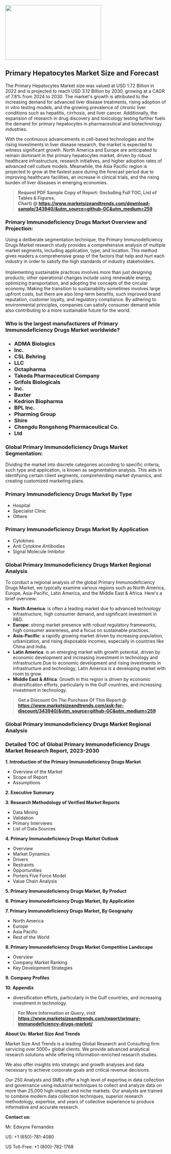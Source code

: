 <p><img class="alignnone size-medium wp-image-20088" src="https://ffe5etoiles.com/wp-content/uploads/2024/12/MST1-300x171.png" alt="" width="300" height="171" /></p><h2>Primary Hepatocytes Market Size and Forecast</h2><p>The Primary Hepatocytes Market size was valued at USD 1.72 Billion in 2022 and is projected to reach USD 3.12 Billion by 2030, growing at a CAGR of 7.8% from 2024 to 2030. The market's growth is attributed to the increasing demand for advanced liver disease treatments, rising adoption of in vitro testing models, and the growing prevalence of chronic liver conditions such as hepatitis, cirrhosis, and liver cancer. Additionally, the expansion of research in drug discovery and toxicology testing further fuels the demand for primary hepatocytes in pharmaceutical and biotechnology industries.</p><p>With the continuous advancements in cell-based technologies and the rising investments in liver disease research, the market is expected to witness significant growth. North America and Europe are anticipated to remain dominant in the primary hepatocytes market, driven by robust healthcare infrastructure, research initiatives, and higher adoption rates of advanced cell culture models. Meanwhile, the Asia Pacific region is projected to grow at the fastest pace during the forecast period due to improving healthcare facilities, an increase in clinical trials, and the rising burden of liver diseases in emerging economies.</p></p><blockquote id="" class=""><strong>Request PDF Sample Copy of Report: (Including Full TOC, List of Tables &amp; Figures, Chart)&nbsp;@&nbsp;<strong><a href="https://www.marketsizeandtrends.com/download-sample/343940/&utm_source=github-GC&utm_medium=259" target="_blank">https://www.marketsizeandtrends.com/download-sample/343940/&utm_source=github-GC&utm_medium=259</a></strong></strong></blockquote><h3 id="" class="">Primary Immunodeficiency Drugs Market&nbsp;Overview and Projection:</h3><p id="" class="">Using a deliberate segmentation technique, the Primary Immunodeficiency Drugs Market research study provides a comprehensive analysis of multiple market segments, including application, type, and location. This method gives readers a comprehensive grasp of the factors that help and hurt each industry in order to satisfy the high standards of industry stakeholders. <br /> <br />Implementing sustainable practices involves more than just designing products; other operational changes include using renewable energy, optimizing transportation, and adopting the concepts of the circular economy. Making the transition to sustainability sometimes involves large upfront costs, but there are also long-term benefits, such improved brand reputation, customer loyalty, and regulatory compliance. By adhering to environmental principles, companies can satisfy consumer demand while also contributing to a more sustainable future for the world.</p><h3 id="" class="">Who is the largest manufacturers of&nbsp;Primary Immunodeficiency Drugs Market worldwide?</h3><h3 class=""><p><ul><li>ADMA Biologics </li><li> Inc. </li><li> CSL Behring </li><li> LLC </li><li> Octapharma </li><li> Takeda Pharmaceutical Company </li><li> Grifols Biologicals </li><li> Inc. </li><li> Baxter </li><li> Kedrion Biopharma </li><li> BPL Inc. </li><li> Pharming Group </li><li> Shire </li><li> Chengdu Rongsheng Pharmaceutical Co. </li><li> Ltd</li></ul></p></h3><h3 id="" class="">Global&nbsp;Primary Immunodeficiency Drugs Market Segmentation:</h3><p id="" class="">Dividing the market into discrete categories according to specific criteria, such type and application, is known as segmentation analysis. This aids in identifying certain client segments, comprehending market dynamics, and creating customized marketing plans.</p><h3 id="" class="">Primary Immunodeficiency Drugs Market&nbsp;By Type</h3><p><p><ul><li>Hospital</li><li> Specialist Clinic</li><li> Othere</p></li></ul></p></p><h3 id="" class="">Primary Immunodeficiency Drugs Market&nbsp;By Application</h3><p class=""><p><ul><li>Cytokines</li><li> Anti Cytokine Antibodies</li><li> Signal Molecule Inhibitor</li></ul></p></p><h3 id="" class="">Global Primary Immunodeficiency Drugs Market Regional Analysis</h3><p id="" class="">To conduct a regional analysis of the global Primary Immunodeficiency Drugs Market, we typically examine various regions such as North America, Europe, Asia-Pacific, Latin America, and the Middle East &amp; Africa. Here's a brief overview:</p><ul><li><strong>North America</strong>: is often a leading market due to advanced technology infrastructure, high consumer demand, and significant investment in R&amp;D.</li><li><strong>Europe</strong>: strong market presence with robust regulatory frameworks, high consumer awareness, and a focus on sustainable practices.</li><li><strong>Asia-Pacific</strong>: a rapidly growing market driven by increasing population, urbanization, and rising disposable incomes, especially in countries like China and India.</li><li><strong>Latin America</strong>: is an emerging market with growth potential, driven by economic development and increasing investment in technology and infrastructure.Due to economic development and rising investments in infrastructure and technology, Latin America is a developing market with room to grow.</li><li><strong>Middle East &amp; Africa</strong>: Growth in this region is driven by economic diversification efforts, particularly in the Gulf countries, and increasing investment in technology.</li></ul><blockquote id="" class=""><strong>Get a Discount On The Purchase Of This Report @ <strong><a href="https://www.marketsizeandtrends.com/ask-for-discount/343940/&utm_source=github-GC&utm_medium=259" target="_blank">https://www.marketsizeandtrends.com/ask-for-discount/343940/&utm_source=github-GC&utm_medium=259</a></strong></strong></blockquote><h3 id="" class="">Global Primary Immunodeficiency Drugs Market Regional Analysis</h3><h3 id="" class="">Detailed TOC of Global Primary Immunodeficiency Drugs Market Research Report, 2023-2030</h3><p id="" class=""><strong>1. Introduction of the Primary Immunodeficiency Drugs Market</strong></p><ul><li>Overview of the Market</li><li>Scope of Report</li><li>Assumptions</li></ul><p id="" class=""><strong>2. Executive Summary</strong></p><p id="" class=""><strong>3. Research Methodology of Verified Market Reports</strong></p><ul><li>Data Mining</li><li>Validation</li><li>Primary Interviews</li><li>List of Data Sources</li></ul><p id="" class=""><strong>4. Primary Immunodeficiency Drugs Market Outlook</strong></p><ul><li>Overview</li><li>Market Dynamics</li><li>Drivers</li><li>Restraints</li><li>Opportunities</li><li>Porters Five Force Model</li><li>Value Chain Analysis</li></ul><p id="" class=""><strong>5. Primary Immunodeficiency Drugs Market, By Product</strong></p><p id="" class=""><strong>6. Primary Immunodeficiency Drugs Market, By Application</strong></p><p id="" class=""><strong>7. Primary Immunodeficiency Drugs Market, By Geography</strong></p><ul><li>North America</li><li>Europe</li><li>Asia Pacific</li><li>Rest of the World</li></ul><p id="" class=""><strong>8. Primary Immunodeficiency Drugs Market Competitive Landscape</strong></p><ul><li>Overview</li><li>Company Market Ranking</li><li>Key Development Strategies</li></ul><p id="" class=""><strong>9. Company Profiles</strong></p><p id="" class=""><strong>10. Appendix</strong></p><ul><li>diversification efforts, particularly in the Gulf countries, and increasing investment in technology.</li></ul><blockquote id="" class=""><strong>For More Information or Query, visit <strong><strong><a href="https://www.marketsizeandtrends.com/report/primary-immunodeficiency-drugs-market/" target="_blank">https://www.marketsizeandtrends.com/report/primary-immunodeficiency-drugs-market/</a></strong></strong></strong></blockquote><p id="" class=""><strong>About Us: Market Size And Trends</strong></p><p id="" class="">Market Size And Trends is a leading Global Research and Consulting firm servicing over 5000+ global clients. We provide advanced analytical research solutions while offering information-enriched research studies.</p><p id="" class="">We also offer insights into strategic and growth analyses and data necessary to achieve corporate goals and critical revenue decisions.</p><p id="" class="">Our 250 Analysts and SMEs offer a high level of expertise in data collection and governance using industrial techniques to collect and analyze data on more than 25,000 high-impact and niche markets. Our analysts are trained to combine modern data collection techniques, superior research methodology, expertise, and years of collective experience to produce informative and accurate research.</p><p id="" class=""><strong>Contact us:</strong></p><p id="" class="">Mr. Edwyne Fernandes</p><p id="" class="">US: +1 (650)-781-4080</p><p id="" class="">US Toll-Free: +1 (800)-782-1768</p>
